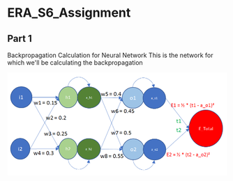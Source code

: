 # ERA_S6_Assignment

## Part 1
Backpropagation Calculation for Neural Network
This is the network for which we'll be calculating the backpropagation

![Backpropagation](Back_Propagation.png)

